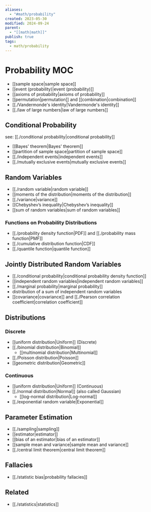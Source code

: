 ```yaml
---
aliases:
  - "#math/probability"
created: 2023-05-30
modified: 2024-09-24
parent:
  - "[[math|math]]"
publish: true
tags:
  - math/probability
---
```

# Probability MOC
- [[sample space|sample space]]
- [[event (probability)|event (probability)]]
- [[axioms of probability|axioms of probability]]
- [[permutation|permutation]] and [[combination|combination]]
- [[./Vandermonde's identity|Vandermonde's identity]]
- [[./law of large numbers|law of large numbers]]

## Conditional Probability
see: [[./conditional probability|conditional probability]]
- [[Bayes' theorem|Bayes' theorem]]
- [[partition of sample space|partition of sample space]]
- [[./independent events|independent events]]
- [[./mutually exclusive events|mutually exclusive events]]
## Random Variables
- [[./random variable|random variable]]
- [[moments of the distribution|moments of the distribution]]
- [[./variance|variance]]
- [[Chebyshev’s inequality|Chebyshev’s inequality]]
- [[sum of random variables|sum of random variables]]

### Functions on Probability Distributions
- [[./probability density function|PDF]] and [[./probability mass function|PMF]]
- [[./cumulative distribution function|CDF]]
- [[./quantile function|quantile function]]

## Jointly Distributed Random Variables
- [[./conditional probability|conditional probability density function]]
- [[independent random variables|independent random variables]]
- [[./marginal probability|marginal probability]]
- distribution of a sum of independent random variables
- [[covariance|covariance]] and [[./Pearson correlation coefficient|correlation coefficient]]

## Distributions
### Discrete
- [[uniform distribution|Uniform]] (Discrete)
- [[./binomial distribution|Binomial]]
  - [[multinomial distribution|Multinomial]]
- [[./Poisson distribution|Poisson]]
- [[geometric distribution|Geometric]]
### Continuous
- [[uniform distribution|Uniform]] (Continuous)
- [[./normal distribution|Normal]] (also called Gaussian)
  - [[log-normal distribution|Log-normal]]
- [[./exponential random variable|Exponential]]

## Parameter Estimation
- [[./sampling|sampling]]
- [[estimator|estimator]]
- [[bias of an estimator|bias of an estimator]]
- [[sample mean and variance|sample mean and variance]]
- [[./central limit theorem|central limit theorem]]

## Fallacies
- [[./statistic bias|probability fallacies]]

## Related
- [[./statistics|statistics]]